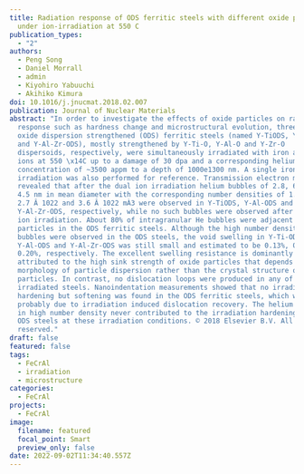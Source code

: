 ```yaml
---
title: Radiation response of ODS ferritic steels with different oxide particles
  under ion-irradiation at 550 C
publication_types:
  - "2"
authors:
  - Peng Song
  - Daniel Morrall
  - admin
  - Kiyohiro Yabuuchi
  - Akihiko Kimura
doi: 10.1016/j.jnucmat.2018.02.007
publication: Journal of Nuclear Materials
abstract: "In order to investigate the effects of oxide particles on radiation
  response such as hardness change and microstructural evolution, three types of
  oxide dispersion strengthened (ODS) ferritic steels (named Y-TiODS, Y-Al-ODS
  and Y-Al-Zr-ODS), mostly strengthened by Y-Ti-O, Y-Al-O and Y-Zr-O
  dispersoids, respectively, were simultaneously irradiated with iron and helium
  ions at 550 \x14C up to a damage of 30 dpa and a corresponding helium (He)
  concentration of ~3500 appm to a depth of 1000e1300 nm. A single iron ion beam
  irradiation was also performed for reference. Transmission electron microscopy
  revealed that after the dual ion irradiation helium bubbles of 2.8, 6.6 and
  4.5 nm in mean diameter with the corresponding number densities of 1.1 Â 1023,
  2.7 Â 1022 and 3.6 Â 1022 mÀ3 were observed in Y-TiODS, Y-Al-ODS and
  Y-Al-Zr-ODS, respectively, while no such bubbles were observed after single
  ion irradiation. About 80% of intragranular He bubbles were adjacent to oxide
  particles in the ODS ferritic steels. Although the high number density He
  bubbles were observed in the ODS steels, the void swelling in Y-Ti-ODS,
  Y-Al-ODS and Y-Al-Zr-ODS was still small and estimated to be 0.13%, 0.53% and
  0.20%, respectively. The excellent swelling resistance is dominantly
  attributed to the high sink strength of oxide particles that depends on the
  morphology of particle dispersion rather than the crystal structure of the
  particles. In contrast, no dislocation loops were produced in any of the
  irradiated steels. Nanoindentation measurements showed that no irradiation
  hardening but softening was found in the ODS ferritic steels, which was
  probably due to irradiation induced dislocation recovery. The helium bubbles
  in high number density never contributed to the irradiation hardening of the
  ODS steels at these irradiation conditions. © 2018 Elsevier B.V. All rights
  reserved."
draft: false
featured: false
tags:
  - FeCrAl
  - irradiation
  - microstructure
categories:
  - FeCrAl
projects:
  - FeCrAl
image:
  filename: featured
  focal_point: Smart
  preview_only: false
date: 2022-09-02T11:34:40.557Z
---
```

